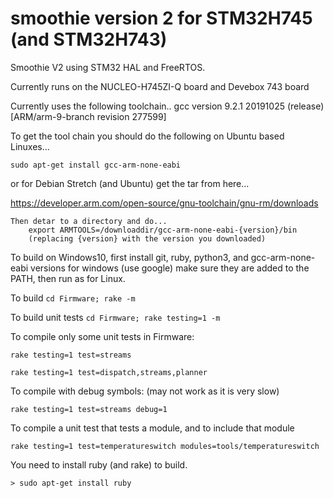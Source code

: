 # smoothie version 2 for STM32H745 (and STM32H743)
Smoothie V2 using STM32 HAL and FreeRTOS.

Currently runs on the NUCLEO-H745ZI-Q board and Devebox 743 board

Currently uses the following toolchain..
    gcc version 9.2.1 20191025 (release) [ARM/arm-9-branch revision 277599]

To get the tool chain you should do the following on Ubuntu based Linuxes...

    sudo apt-get install gcc-arm-none-eabi

or for Debian Stretch (and Ubuntu) get the tar from here...

   https://developer.arm.com/open-source/gnu-toolchain/gnu-rm/downloads

    Then detar to a directory and do...
        export ARMTOOLS=/downloaddir/gcc-arm-none-eabi-{version}/bin
        (replacing {version} with the version you downloaded)

To build on Windows10, first install git, ruby, python3, and gcc-arm-none-eabi versions for windows (use google) make sure they are added to the PATH, then run as for Linux.

To build ```cd Firmware; rake -m```

To build unit tests ```cd Firmware; rake testing=1 -m```

To compile only some unit tests in Firmware:

```rake testing=1 test=streams```

```rake testing=1 test=dispatch,streams,planner```

To compile with debug symbols: (may not work as it is very slow)

```rake testing=1 test=streams debug=1```

To compile a unit test that tests a module, and to include that module

```rake testing=1 test=temperatureswitch modules=tools/temperatureswitch```

You need to install ruby (and rake) to build.

```> sudo apt-get install ruby```


